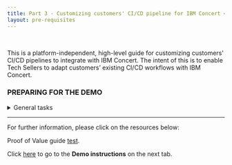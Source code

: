 ```yaml
---
title: Part 3 - Customizing customers' CI/CD pipeline for IBM Concert <br/> <small> <i> Tech Sales enablement </i> </small>
layout: pre-requisites
---
```


<span id="top"></span>

<br/>

This is a platform-independent, high-level guide for customizing customers' CI/CD pipelines to integrate with IBM Concert. The intent of this is to enable Tech Sellers to adapt customers’ existing CI/CD workflows with IBM Concert.

### **PREPARING FOR THE DEMO**

<details markdown="1">

This document outlines the preparation and execution requirements for the Proof of Value (PoV). It provides step-by-step instructions to ensure the PoV is successfully implemented, with all necessary components in place before starting.

<summary>General tasks</summary>

To ensure the smooth execution of the PoV, the account team must gather essential information and prepare the customer environment ahead of time:

1. Designate a DevOps Engineer:
The customer must designate a DevOps engineer familiar with both the DevOps toolchain and the target applications. This engineer will collaborate closely with the IBM Tech Seller during the PoV execution.

2. Prepare a Non-Production Environment:
Before the PoV begins, the customer must provision a non-production environment to host the PoV applications. This environment should be a simplified replica of the production CI/CD pipeline to ensure smooth testing and validation.

***

<summary>Preparing the environment</summary>
Several key pieces of information must be collected well in advance of the PoV start date. These include:

1. Select 3-5 Target Applications for the PoV:
Identify 3-5 representative applications that will provide a broad evaluation across key areas, such as:

    1.1. Business Impact: Select applications supporting critical business functions with measurable outcomes.
    1.2. Technical Complexity: Choose a mix of simple and complex applications to demonstrate flexibility across different architectures.
    1.3. Usage Volume: Include high-traffic or high-usage applications to validate scalability and performance.
    1.4. Risk or Vulnerability: Target applications with known security or operational risks to demonstrate the solution's ability to address vulnerabilities effectively.

2. Assign Application Criticality:
Each selected application should be rated on a criticality scale from 1 (lowest) to 5 (highest) based on its business importance. Applications with a high criticality rating should be prioritized for evaluation.

3. Gather detailed information about each microservices:
For each microservice included in the PoV, gather the following information:

3.1. List of Access Points:
Document all access points (APIs, endpoints, etc.) associated with each microservice. Include details on how these access points are exposed:

Private: Internal-only access, restricted to internal environments.
Public: Externally accessible, posing additional security considerations.

3.2. List of Environments:
Identify the environments in which each microservice operates (development, testing, staging, production).

3.3. List of Source Code Repositories:
For each microservice, identify the source code repository, including the branch and version of the code. Additionally, document the business owner responsible for the repository to facilitate permissions or security inquiries.

***

<summary>Security and compliance considerations</summary>
Security is a critical component of the PoV. Make sure the following steps are completed:

1. Identify CVE Scanning Tools:
Confirm the tools that will be used for CVE (Common Vulnerabilities and Exposures) scanning within the PoV (e.g., Twistlock, Grype, Trivy, Fortify, Tenable). These tools should integrate into the customer's CI/CD pipeline to ensure continuous security and compliance checks. Send the corresponding CSV files to the product management team for vulnerability mapping.


<summary>Final considerations</summary>
Before starting the PoV, the following preparations must be in place:

1. Ensure that all collected application information is validated and documented.
2. Confirm that the non-production environment is provisioned and fully configured, replicating the production CI/CD pipeline.
3. Verify that the DevOps engineer is ready to support the PoV process and collaborate with the IBM Tech Seller.
4. Confirm that all required software components (including the CVE scanning tools) are installed in the non-production environment.



</details>

***

For further information, please click on the resources below:

Proof of Value guide <a href="https://ibm.box.com/s/v5y7fu0v4lfqufuf1h60qd97bt9x6wsi" target="_blank" rel="noreferrer">test</a>.



Click [here](demo-instructions) to go to the **Demo instructions** on the next tab.